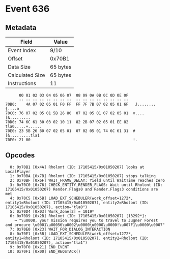 # Event 636

## Metadata

| Field           | Value    |
|-----------------|----------|
| Event Index     | 9/10     |
| Offset          | 0x70B1   |
| Data Size       | 65 bytes |
| Calculated Size | 65 bytes |
| Instructions    | 11       |

```
      00 01 02 03 04 05 06 07  08 09 0A 0B 0C 0D 0E 0F
      -- -- -- -- -- -- -- --  -- -- -- -- -- -- -- --
70B0:    4A 07 02 05 01 F0 FF  FF 7F 7B 07 02 05 01 6F   J........{....o
70C0: 76 07 02 05 01 5B 26 80  07 02 05 01 07 02 05 01  v....[&.........
70D0: 74 6C 61 30 03 02 10 11  82 2B 07 02 05 01 EE 82  tla0.....+......
70E0: 23 5B 26 80 07 02 05 01  07 02 05 01 74 6C 61 31  #[&.........tla1
70F0: 21 00                                             !.              
```

## Opcodes

```
  0: 0x70B1 [0x4A] Rholont (ID: 17105415/0x01050207) looks at LocalPlayer
  1: 0x70BA [0x7B] Rholont (ID: 17105415/0x01050207) stops talking
  2: 0x70BF [0x6F] WAIT_FRAME_DELAY: Yield until WaitTime reaches zero
  3: 0x70C0 [0x76] CHECK_ENTITY_RENDER_FLAGS: Wait until Rholont (ID: 17105415/0x01050207) Render.Flags0 and Render.Flags3 conditions are met
  4: 0x70C5 [0x5B] LOAD_EXT_SCHEDULER(work_offset=1272*, entity1=Rholont (ID: 17105415/0x01050207), entity2=Rholont (ID: 17105415/0x01050207), action="tla0")
  5: 0x70D4 [0x03] Work_Zone[2] = 1019*
  6: 0x70D9 [0x2B] Rholont (ID: 17105415/0x01050207) [13292*]:
    → "\u0008, your mission requires you to travel to Jugner Forest and procure \u0001\u00056\u0002\u0000\u0000\u0000!\u007F1\u0000\u0007"
  7: 0x70E0 [0x23] WAIT_FOR_DIALOG_INTERACTION
  8: 0x70E1 [0x5B] LOAD_EXT_SCHEDULER(work_offset=1272*, entity1=Rholont (ID: 17105415/0x01050207), entity2=Rholont (ID: 17105415/0x01050207), action="tla1")
  9: 0x70F0 [0x21] END_EVENT
 10: 0x70F1 [0x00] END_REQSTACK()
```
